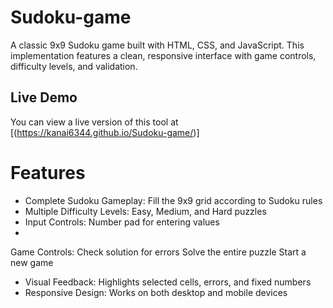 # Sudoku-game

A classic 9x9 Sudoku game built with HTML, CSS, and JavaScript. This implementation features a clean, responsive interface with game controls, difficulty levels, and validation.

## Live Demo

You can view a live version of this tool at [(https://kanai6344.github.io/Sudoku-game/)]

# Features
- Complete Sudoku Gameplay: Fill the 9x9 grid according to Sudoku rules
- Multiple Difficulty Levels: Easy, Medium, and Hard puzzles
- Input Controls: Number pad for entering values
- 
Game Controls:
Check solution for errors
Solve the entire puzzle
Start a new game

- Visual Feedback: Highlights selected cells, errors, and fixed numbers
- Responsive Design: Works on both desktop and mobile devices
